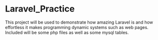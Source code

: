 # Laravel_Practice
This project will be used to demonstrate how amazing Laravel is and how effortless it makes programming dynamic systems such as web pages.
Included will be some php files as well as some mysql tables.
